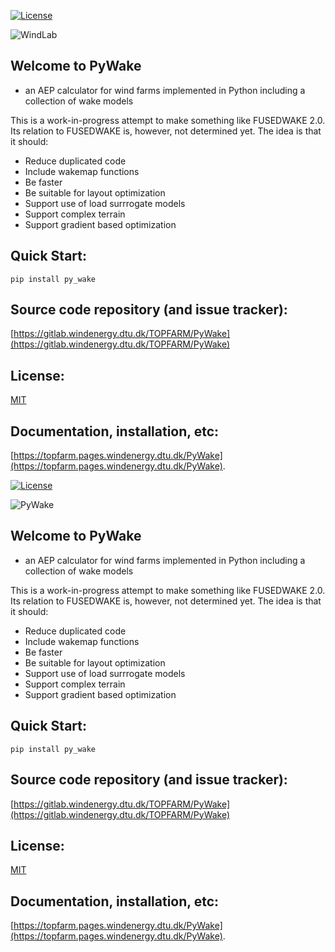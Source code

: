 [![License](https://img.shields.io/pypi/l/py_wake)](https://gitlab.windenergy.dtu.dk/TOPFARM/PyWake/blob/master/LICENSE)

![WindLab](https://github.com/jdlr01/WindLab/main/WindLab_logo.svg)

## Welcome to PyWake
- an AEP calculator for wind farms implemented in Python including a collection of wake models


This is a work-in-progress attempt to make something like FUSEDWAKE 2.0. Its relation to FUSEDWAKE is, however, not determined yet.
The idea is that it should:

- Reduce duplicated code
- Include wakemap functions
- Be faster
- Be suitable for layout optimization
- Support use of load surrrogate models
- Support complex terrain
- Support gradient based optimization


## Quick Start:

`pip install py_wake`

## Source code repository (and issue tracker):

[https://gitlab.windenergy.dtu.dk/TOPFARM/PyWake](https://gitlab.windenergy.dtu.dk/TOPFARM/PyWake)

## License:
[MIT](https://gitlab.windenergy.dtu.dk/TOPFARM/PyWake/blob/master/LICENSE)

## Documentation, installation, etc:

[https://topfarm.pages.windenergy.dtu.dk/PyWake](https://topfarm.pages.windenergy.dtu.dk/PyWake).



[![License](https://img.shields.io/pypi/l/py_wake)](https://gitlab.windenergy.dtu.dk/TOPFARM/PyWake/blob/master/LICENSE)

![PyWake](https://gitlab.windenergy.dtu.dk/TOPFARM/PyWake/raw/master/docs/logo.svg)

## Welcome to PyWake
- an AEP calculator for wind farms implemented in Python including a collection of wake models


This is a work-in-progress attempt to make something like FUSEDWAKE 2.0. Its relation to FUSEDWAKE is, however, not determined yet.
The idea is that it should:

- Reduce duplicated code
- Include wakemap functions
- Be faster
- Be suitable for layout optimization
- Support use of load surrrogate models
- Support complex terrain
- Support gradient based optimization


## Quick Start:

`pip install py_wake`

## Source code repository (and issue tracker):

[https://gitlab.windenergy.dtu.dk/TOPFARM/PyWake](https://gitlab.windenergy.dtu.dk/TOPFARM/PyWake)

## License:
[MIT](https://gitlab.windenergy.dtu.dk/TOPFARM/PyWake/blob/master/LICENSE)

## Documentation, installation, etc:

[https://topfarm.pages.windenergy.dtu.dk/PyWake](https://topfarm.pages.windenergy.dtu.dk/PyWake).



